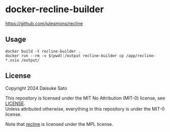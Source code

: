 # docker-recline-builder

https://github.com/julesmons/recline

## Usage

```
docker build -t recline-builder .
docker run --rm -v $(pwd):/output recline-builder cp /app/recline-*.vsix /output/
```

## License

Copyright 2024 Daisuke Sato

This repository is licensed under the MIT No Attribution (MIT-0) license, see [LICENSE](./LICENSE).  
Unless attributed otherwise, everything in this repository is under the MIT-0 license.

Note that [recline](https://github.com/julesmons/recline) is licensed under the MPL license.
